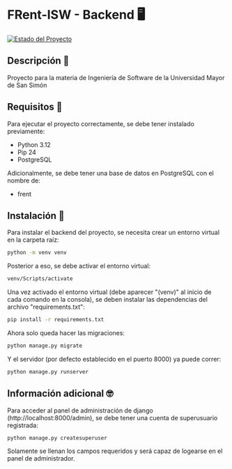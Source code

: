 # FRent-ISW - Backend 🖥️

[![Estado del Proyecto](https://img.shields.io/badge/Estado-En%20desarrollo-yellow)](https://github.com/RodriC98374/FRent-ISW)

## Descripción 📜

Proyecto para la materia de Ingeniería de Software de la Universidad Mayor de San Simón

## Requisitos 🔧

Para ejecutar el proyecto correctamente, se debe tener instalado previamente:

* Python 3.12
* Pip 24
* PostgreSQL

Adicionalmente, se debe tener una base de datos en PostgreSQL con el nombre de:

* frent

## Instalación 💾

Para instalar el backend del proyecto, se necesita crear un entorno virtual en la carpeta raíz:

```bash
python -m venv venv
```

Posterior a eso, se debe activar el entorno virtual:

```bash
venv/Scripts/activate
```

Una vez activado el entorno virtual (debe aparecer "(venv)" al inicio de cada comando en la consola), se deben instalar las dependencias del archivo "requirements.txt":

```bash
pip install -r requirements.txt
```

Ahora solo queda hacer las migraciones:

```bash
python manage.py migrate
```

Y el servidor (por defecto establecido en el puerto 8000) ya puede correr:

```bash
python manage.py runserver
```

## Información adicional 🤓

Para acceder al panel de administración de django (http://localhost:8000/admin), se debe tener una cuenta de superusuario registrada:

```bash
python manage.py createsuperuser
```
Solamente se llenan los campos requeridos y será capaz de logearse en el panel de administrador.